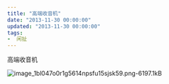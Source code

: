 ```yaml
---
title: "高端收音机"
date: "2013-11-30 00:00:00"
updated: "2013-11-30 00:00:00"
tags:
-  闲扯
---
```



高端收音机

[](/notename/ "archive 20131130")

![image_1bl047o0r1g5614npsfu15sjsk59.png-6197.1kB][1]

  [1]: http://static.zybuluo.com/zwh8800/etlw3yte6pjrun4o1xe00zeu/image_1bl047o0r1g5614npsfu15sjsk59.png
